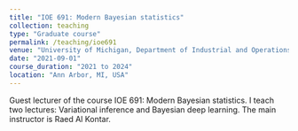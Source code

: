 ```yaml
---
title: "IOE 691: Modern Bayesian statistics"
collection: teaching
type: "Graduate course"
permalink: /teaching/ioe691
venue: "University of Michigan, Department of Industrial and Operations Engineering"
date: "2021-09-01"
course_duration: "2021 to 2024"
location: "Ann Arbor, MI, USA"
---
```


Guest lecturer of the course IOE 691: Modern Bayesian statistics. I teach two lectures: Variational inference and Bayesian deep learning. The main instructor is Raed Al Kontar.
